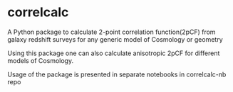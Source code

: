 # correlcalc
A Python package to calculate 2-point correlation function(2pCF) from galaxy redshift surveys for any generic model of Cosmology or geometry

Using this package one can also calculate anisotropic 2pCF for different models of Cosmology.

Usage of the package is presented in separate notebooks in correlcalc-nb repo
